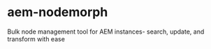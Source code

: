 # aem-nodemorph
Bulk node management tool for AEM instances- search, update, and transform with ease
